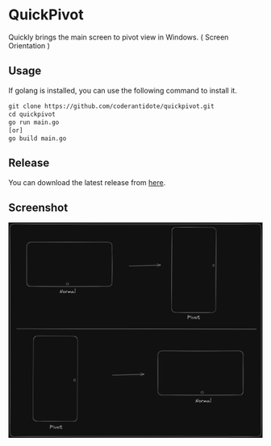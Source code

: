 # QuickPivot
Quickly brings the main screen to pivot view in Windows. ( Screen Orientation )
## Usage
If golang is installed, you can use the following command to install it.
```
git clone https://github.com/coderantidote/quickpivot.git
cd quickpivot
go run main.go 
[or] 
go build main.go
```
## Release
You can download the latest release from [here](https://github.com/coderantidote/quickpivot/releases).
## Screenshot
![Tux, the Linux mascot](screen.png)